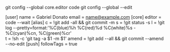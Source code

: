 git config --global core.editor code
git config --global --edit



[user]
	name = Gabriel Donato
	email = name@example.com
[core]
	editor = code --wait
[alias]
	c = !git add -all && git commit -m
	s = !git status -s
	l = !git log --pretty=format:'%C(blue)%h %C(red)%d %C(white)%s - %C(cyan)%cn,  %C(green)%cr'	
	t = !sh -c 'git tag -a $1 -m $1'
	amend = !git add --all && git commit --amend --no-edit 
[push]
	followTags = true
